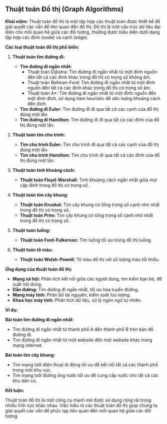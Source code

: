 ## Thuật toán Đồ thị (Graph Algorithms)

**Khái niệm:** Thuật toán đồ thị là một tập hợp các thuật toán được thiết kế để giải quyết các vấn đề liên quan đến đồ
thị. Đồ thị là một cấu trúc dữ liệu đại diện cho mối quan hệ giữa các đối tượng, thường được biểu diễn dưới dạng tập hợp
các đỉnh (node) và cạnh (edge).

**Các loại thuật toán đồ thị phổ biến:**

1. **Thuật toán tìm đường đi:**

    - **Tìm đường đi ngắn nhất:**
        - Thuật toán Dijkstra: Tìm đường đi ngắn nhất từ một đỉnh nguồn đến tất cả các đỉnh khác trong đồ thị có trọng
          số không âm.
        - Thuật toán Bellman-Ford: Tìm đường đi ngắn nhất từ một đỉnh nguồn đến tất cả các đỉnh khác trong đồ thị có
          trọng số âm.
        - Thuật toán A\*: Tìm đường đi ngắn nhất từ một đỉnh nguồn đến một đỉnh đích, sử dụng hàm heuristic để ước lượng
          khoảng cách đến đích.
    - **Tìm đường đi Euler:** Tìm đường đi đi qua tất cả các cạnh của đồ thị đúng một lần.
    - **Tìm đường đi Hamilton:** Tìm đường đi đi qua tất cả các đỉnh của đồ thị đúng một lần.

2. **Thuật toán tìm chu trình:**

    - **Tìm chu trình Euler:** Tìm chu trình đi qua tất cả các cạnh của đồ thị đúng một lần.
    - **Tìm chu trình Hamilton:** Tìm chu trình đi qua tất cả các đỉnh của đồ thị đúng một lần.

3. **Thuật toán tính khoảng cách:**

    - **Thuật toán Floyd-Warshall:** Tính khoảng cách ngắn nhất giữa mọi cặp đỉnh trong đồ thị có trọng số.

4. **Thuật toán tìm cây khung:**

    - **Thuật toán Kruskal:** Tìm cây khung có tổng trọng số cạnh nhỏ nhất trong đồ thị có trọng số.
    - **Thuật toán Prim:** Tìm cây khung có tổng trọng số cạnh nhỏ nhất trong đồ thị có trọng số.

5. **Thuật toán luồng:**

    - **Thuật toán Ford-Fulkerson:** Tìm luồng tối ưu trong đồ thị luồng.

6. **Thuật toán tô màu:**
    - **Thuật toán Welsh-Powell:** Tô màu đồ thị với số lượng màu tối thiểu.

**Ứng dụng của thuật toán đồ thị:**

- **Mạng xã hội:** Phân tích kết nối giữa các người dùng, tìm kiếm bạn bè, đề xuất nội dung.
- **Dẫn đường:** Tìm đường đi ngắn nhất, tối ưu hóa tuyến đường.
- **Mạng máy tính:** Phân bổ tài nguyên, kiểm soát lưu lượng.
- **Khoa học máy tính:** Phân tích dữ liệu, xử lý ngôn ngữ tự nhiên.

**Ví dụ:**

**Bài toán tìm đường đi ngắn nhất:**

- Tìm đường đi ngắn nhất từ thành phố A đến thành phố B trên bản đồ đường đi.
- Tìm đường đi ngắn nhất từ một website đến một website khác trong mạng internet.

**Bài toán tìm cây khung:**

- Tìm mạng lưới điện thoại di động tối ưu để kết nối tất cả các thành phố trong một khu vực.
- Tìm mạng lưới đường ống nước tối ưu để cung cấp nước cho tất cả các khu dân cư.

**Kết luận:**

Thuật toán đồ thị là một công cụ mạnh mẽ được sử dụng rộng rãi trong nhiều lĩnh vực khác nhau. Việc hiểu rõ các thuật
toán đồ thị giúp chúng ta giải quyết các vấn đề phức tạp liên quan đến mối quan hệ giữa các đối tượng.
